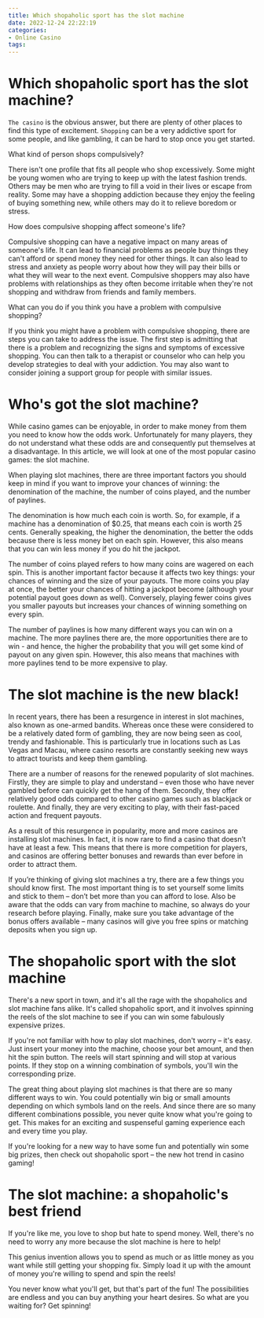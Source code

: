 ```yaml
---
title: Which shopaholic sport has the slot machine
date: 2022-12-24 22:22:19
categories:
- Online Casino
tags:
---
```



#  Which shopaholic sport has the slot machine?

`The casino` is the obvious answer, but there are plenty of other places to find this type of excitement. `Shopping` can be a very addictive sport for some people, and like gambling, it can be hard to stop once you get started.

What kind of person shops compulsively?

There isn't one profile that fits all people who shop excessively. Some might be young women who are trying to keep up with the latest fashion trends. Others may be men who are trying to fill a void in their lives or escape from reality. Some may have a shopping addiction because they enjoy the feeling of buying something new, while others may do it to relieve boredom or stress.

How does compulsive shopping affect someone's life?

Compulsive shopping can have a negative impact on many areas of someone's life. It can lead to financial problems as people buy things they can't afford or spend money they need for other things. It can also lead to stress and anxiety as people worry about how they will pay their bills or what they will wear to the next event. Compulsive shoppers may also have problems with relationships as they often become irritable when they're not shopping and withdraw from friends and family members.

What can you do if you think you have a problem with compulsive shopping?

If you think you might have a problem with compulsive shopping, there are steps you can take to address the issue. The first step is admitting that there is a problem and recognizing the signs and symptoms of excessive shopping. You can then talk to a therapist or counselor who can help you develop strategies to deal with your addiction. You may also want to consider joining a support group for people with similar issues.

#  Who's got the slot machine?

While casino games can be enjoyable, in order to make money from them you need to know how the odds work. Unfortunately for many players, they do not understand what these odds are and consequently put themselves at a disadvantage. In this article, we will look at one of the most popular casino games: the slot machine.

When playing slot machines, there are three important factors you should keep in mind if you want to improve your chances of winning: the denomination of the machine, the number of coins played, and the number of paylines.

The denomination is how much each coin is worth. So, for example, if a machine has a denomination of $0.25, that means each coin is worth 25 cents. Generally speaking, the higher the denomination, the better the odds because there is less money bet on each spin. However, this also means that you can win less money if you do hit the jackpot.

The number of coins played refers to how many coins are wagered on each spin. This is another important factor because it affects two key things: your chances of winning and the size of your payouts. The more coins you play at once, the better your chances of hitting a jackpot become (although your potential payout goes down as well). Conversely, playing fewer coins gives you smaller payouts but increases your chances of winning something on every spin.

The number of paylines is how many different ways you can win on a machine. The more paylines there are, the more opportunities there are to win - and hence, the higher the probability that you will get some kind of payout on any given spin. However, this also means that machines with more paylines tend to be more expensive to play.

#  The slot machine is the new black!

In recent years, there has been a resurgence in interest in slot machines, also known as one-armed bandits. Whereas once these were considered to be a relatively dated form of gambling, they are now being seen as cool, trendy and fashionable. This is particularly true in locations such as Las Vegas and Macau, where casino resorts are constantly seeking new ways to attract tourists and keep them gambling.

There are a number of reasons for the renewed popularity of slot machines. Firstly, they are simple to play and understand – even those who have never gambled before can quickly get the hang of them. Secondly, they offer relatively good odds compared to other casino games such as blackjack or roulette. And finally, they are very exciting to play, with their fast-paced action and frequent payouts.

As a result of this resurgence in popularity, more and more casinos are installing slot machines. In fact, it is now rare to find a casino that doesn’t have at least a few. This means that there is more competition for players, and casinos are offering better bonuses and rewards than ever before in order to attract them.

If you’re thinking of giving slot machines a try, there are a few things you should know first. The most important thing is to set yourself some limits and stick to them – don’t bet more than you can afford to lose. Also be aware that the odds can vary from machine to machine, so always do your research before playing. Finally, make sure you take advantage of the bonus offers available – many casinos will give you free spins or matching deposits when you sign up.

#  The shopaholic sport with the slot machine

There's a new sport in town, and it's all the rage with the shopaholics and slot machine fans alike. It's called shopaholic sport, and it involves spinning the reels of the slot machine to see if you can win some fabulously expensive prizes.

If you're not familiar with how to play slot machines, don't worry – it's easy. Just insert your money into the machine, choose your bet amount, and then hit the spin button. The reels will start spinning and will stop at various points. If they stop on a winning combination of symbols, you'll win the corresponding prize.

The great thing about playing slot machines is that there are so many different ways to win. You could potentially win big or small amounts depending on which symbols land on the reels. And since there are so many different combinations possible, you never quite know what you're going to get. This makes for an exciting and suspenseful gaming experience each and every time you play.

If you're looking for a new way to have some fun and potentially win some big prizes, then check out shopaholic sport – the new hot trend in casino gaming!

#  The slot machine: a shopaholic's best friend

If you're like me, you love to shop but hate to spend money. Well, there's no need to worry any more because the slot machine is here to help!

This genius invention allows you to spend as much or as little money as you want while still getting your shopping fix. Simply load it up with the amount of money you're willing to spend and spin the reels!

You never know what you'll get, but that's part of the fun! The possibilities are endless and you can buy anything your heart desires. So what are you waiting for? Get spinning!